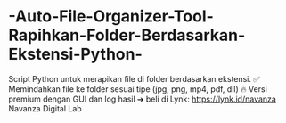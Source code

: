 # -Auto-File-Organizer-Tool-Rapihkan-Folder-Berdasarkan-Ekstensi-Python-
Script Python untuk merapikan file di folder berdasarkan ekstensi.  ✅ Memindahkan file ke folder sesuai tipe (jpg, png, mp4, pdf, dll)  🔥 Versi premium dengan GUI dan log hasil ➔ beli di Lynk: https://lynk.id/navanza  Navanza Digital Lab
